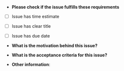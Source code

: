 * **Please check if the issue fulfills these requirements**
- [ ] Issue has time estimate
- [ ] Issue has clear title
- [ ] Issue has due date


* **What is the motivation behind this issue?**



* **What is the acceptance criteria for this issue?**




* **Other information**:

